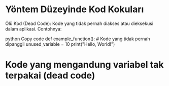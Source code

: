 #  Yöntem Düzeyinde Kod Kokuları


Ölü Kod (Dead Code):
Kode yang tidak pernah diakses atau dieksekusi dalam aplikasi. Contohnya:

python
Copy code
def example_function():
    # Kode yang tidak pernah dipanggil
    unused_variable = 10
    print("Hello, World!")

# Kode yang mengandung variabel tak terpakai (dead code)
